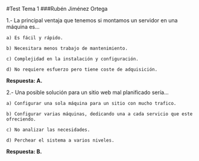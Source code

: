 #Test Tema 1
###Rubén Jiménez Ortega

1.- La principal ventaja que tenemos si montamos un servidor en una máquina es...

	a) Es fácil y rápido.
	
	b) Necesitara menos trabajo de mantenimiento.
	
	c) Complejidad en la instalación y configuración.
	
	d) No requiere esfuerzo pero tiene coste de adquisición.
	
**Respuesta: A.**

2.- Una posible solución para un sitio web mal planificado sería...

	a) Configurar una sola máquina para un sitio con mucho trafico.
	
	b) Configurar varias máquinas, dedicando una a cada servicio que este ofreciendo.
	
	c) No analizar las necesidades.
	
	d) Perchear el sistema a varios niveles.

**Respuesta: B.**
